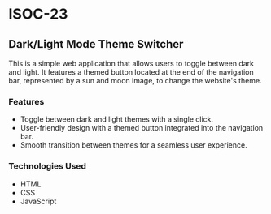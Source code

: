 # ISOC-23
## Dark/Light Mode Theme Switcher

This is a simple web application that allows users to toggle between dark and light.
It features a themed button located at the end of the navigation bar, represented by a sun and moon image, to change the website's theme.

### Features

- Toggle between dark and light themes with a single click.
- User-friendly design with a themed button integrated into the navigation bar.
- Smooth transition between themes for a seamless user experience.

### Technologies Used

- HTML
- CSS
- JavaScript
